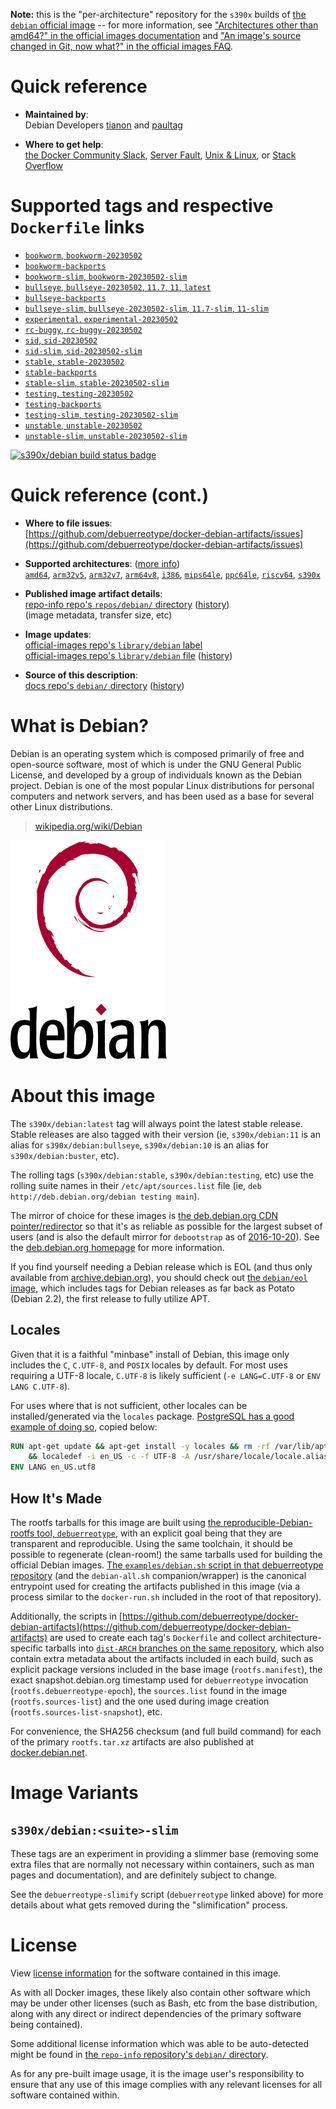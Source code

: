 <!--

********************************************************************************

WARNING:

    DO NOT EDIT "debian/README.md"

    IT IS AUTO-GENERATED

    (from the other files in "debian/" combined with a set of templates)

********************************************************************************

-->

**Note:** this is the "per-architecture" repository for the `s390x` builds of [the `debian` official image](https://hub.docker.com/_/debian) -- for more information, see ["Architectures other than amd64?" in the official images documentation](https://github.com/docker-library/official-images#architectures-other-than-amd64) and ["An image's source changed in Git, now what?" in the official images FAQ](https://github.com/docker-library/faq#an-images-source-changed-in-git-now-what).

# Quick reference

-	**Maintained by**:  
	Debian Developers [tianon](https://qa.debian.org/developer.php?login=tianon) and [paultag](https://qa.debian.org/developer.php?login=paultag)

-	**Where to get help**:  
	[the Docker Community Slack](https://dockr.ly/comm-slack), [Server Fault](https://serverfault.com/help/on-topic), [Unix & Linux](https://unix.stackexchange.com/help/on-topic), or [Stack Overflow](https://stackoverflow.com/help/on-topic)

# Supported tags and respective `Dockerfile` links

-	[`bookworm`, `bookworm-20230502`](https://github.com/debuerreotype/docker-debian-artifacts/blob/639d695114f4be4f53e81cf5debe9cbcf43dea0f/bookworm/Dockerfile)
-	[`bookworm-backports`](https://github.com/debuerreotype/docker-debian-artifacts/blob/639d695114f4be4f53e81cf5debe9cbcf43dea0f/bookworm/backports/Dockerfile)
-	[`bookworm-slim`, `bookworm-20230502-slim`](https://github.com/debuerreotype/docker-debian-artifacts/blob/639d695114f4be4f53e81cf5debe9cbcf43dea0f/bookworm/slim/Dockerfile)
-	[`bullseye`, `bullseye-20230502`, `11.7`, `11`, `latest`](https://github.com/debuerreotype/docker-debian-artifacts/blob/639d695114f4be4f53e81cf5debe9cbcf43dea0f/bullseye/Dockerfile)
-	[`bullseye-backports`](https://github.com/debuerreotype/docker-debian-artifacts/blob/639d695114f4be4f53e81cf5debe9cbcf43dea0f/bullseye/backports/Dockerfile)
-	[`bullseye-slim`, `bullseye-20230502-slim`, `11.7-slim`, `11-slim`](https://github.com/debuerreotype/docker-debian-artifacts/blob/639d695114f4be4f53e81cf5debe9cbcf43dea0f/bullseye/slim/Dockerfile)
-	[`experimental`, `experimental-20230502`](https://github.com/debuerreotype/docker-debian-artifacts/blob/639d695114f4be4f53e81cf5debe9cbcf43dea0f/experimental/Dockerfile)
-	[`rc-buggy`, `rc-buggy-20230502`](https://github.com/debuerreotype/docker-debian-artifacts/blob/639d695114f4be4f53e81cf5debe9cbcf43dea0f/rc-buggy/Dockerfile)
-	[`sid`, `sid-20230502`](https://github.com/debuerreotype/docker-debian-artifacts/blob/639d695114f4be4f53e81cf5debe9cbcf43dea0f/sid/Dockerfile)
-	[`sid-slim`, `sid-20230502-slim`](https://github.com/debuerreotype/docker-debian-artifacts/blob/639d695114f4be4f53e81cf5debe9cbcf43dea0f/sid/slim/Dockerfile)
-	[`stable`, `stable-20230502`](https://github.com/debuerreotype/docker-debian-artifacts/blob/639d695114f4be4f53e81cf5debe9cbcf43dea0f/stable/Dockerfile)
-	[`stable-backports`](https://github.com/debuerreotype/docker-debian-artifacts/blob/639d695114f4be4f53e81cf5debe9cbcf43dea0f/stable/backports/Dockerfile)
-	[`stable-slim`, `stable-20230502-slim`](https://github.com/debuerreotype/docker-debian-artifacts/blob/639d695114f4be4f53e81cf5debe9cbcf43dea0f/stable/slim/Dockerfile)
-	[`testing`, `testing-20230502`](https://github.com/debuerreotype/docker-debian-artifacts/blob/639d695114f4be4f53e81cf5debe9cbcf43dea0f/testing/Dockerfile)
-	[`testing-backports`](https://github.com/debuerreotype/docker-debian-artifacts/blob/639d695114f4be4f53e81cf5debe9cbcf43dea0f/testing/backports/Dockerfile)
-	[`testing-slim`, `testing-20230502-slim`](https://github.com/debuerreotype/docker-debian-artifacts/blob/639d695114f4be4f53e81cf5debe9cbcf43dea0f/testing/slim/Dockerfile)
-	[`unstable`, `unstable-20230502`](https://github.com/debuerreotype/docker-debian-artifacts/blob/639d695114f4be4f53e81cf5debe9cbcf43dea0f/unstable/Dockerfile)
-	[`unstable-slim`, `unstable-20230502-slim`](https://github.com/debuerreotype/docker-debian-artifacts/blob/639d695114f4be4f53e81cf5debe9cbcf43dea0f/unstable/slim/Dockerfile)

[![s390x/debian build status badge](https://img.shields.io/jenkins/s/https/doi-janky.infosiftr.net/job/multiarch/job/s390x/job/debian.svg?label=s390x/debian%20%20build%20job)](https://doi-janky.infosiftr.net/job/multiarch/job/s390x/job/debian/)

# Quick reference (cont.)

-	**Where to file issues**:  
	[https://github.com/debuerreotype/docker-debian-artifacts/issues](https://github.com/debuerreotype/docker-debian-artifacts/issues)

-	**Supported architectures**: ([more info](https://github.com/docker-library/official-images#architectures-other-than-amd64))  
	[`amd64`](https://hub.docker.com/r/amd64/debian/), [`arm32v5`](https://hub.docker.com/r/arm32v5/debian/), [`arm32v7`](https://hub.docker.com/r/arm32v7/debian/), [`arm64v8`](https://hub.docker.com/r/arm64v8/debian/), [`i386`](https://hub.docker.com/r/i386/debian/), [`mips64le`](https://hub.docker.com/r/mips64le/debian/), [`ppc64le`](https://hub.docker.com/r/ppc64le/debian/), [`riscv64`](https://hub.docker.com/r/riscv64/debian/), [`s390x`](https://hub.docker.com/r/s390x/debian/)

-	**Published image artifact details**:  
	[repo-info repo's `repos/debian/` directory](https://github.com/docker-library/repo-info/blob/master/repos/debian) ([history](https://github.com/docker-library/repo-info/commits/master/repos/debian))  
	(image metadata, transfer size, etc)

-	**Image updates**:  
	[official-images repo's `library/debian` label](https://github.com/docker-library/official-images/issues?q=label%3Alibrary%2Fdebian)  
	[official-images repo's `library/debian` file](https://github.com/docker-library/official-images/blob/master/library/debian) ([history](https://github.com/docker-library/official-images/commits/master/library/debian))

-	**Source of this description**:  
	[docs repo's `debian/` directory](https://github.com/docker-library/docs/tree/master/debian) ([history](https://github.com/docker-library/docs/commits/master/debian))

# What is Debian?

Debian is an operating system which is composed primarily of free and open-source software, most of which is under the GNU General Public License, and developed by a group of individuals known as the Debian project. Debian is one of the most popular Linux distributions for personal computers and network servers, and has been used as a base for several other Linux distributions.

> [wikipedia.org/wiki/Debian](https://en.wikipedia.org/wiki/Debian)

![logo](https://raw.githubusercontent.com/docker-library/docs/b449be7df57e9ed9086bb5821bfb5d6cdc5d67a4/debian/logo.png)

# About this image

The `s390x/debian:latest` tag will always point the latest stable release. Stable releases are also tagged with their version (ie, `s390x/debian:11` is an alias for `s390x/debian:bullseye`, `s390x/debian:10` is an alias for `s390x/debian:buster`, etc).

The rolling tags (`s390x/debian:stable`, `s390x/debian:testing`, etc) use the rolling suite names in their `/etc/apt/sources.list` file (ie, `deb http://deb.debian.org/debian testing main`).

The mirror of choice for these images is [the deb.debian.org CDN pointer/redirector](https://deb.debian.org) so that it's as reliable as possible for the largest subset of users (and is also the default mirror for `debootstrap` as of [2016-10-20](https://anonscm.debian.org/cgit/d-i/debootstrap.git/commit/?id=9e8bc60ad1ccf3a25ce7890526b70059f3e770de)). See the [deb.debian.org homepage](https://deb.debian.org) for more information.

If you find yourself needing a Debian release which is EOL (and thus only available from [archive.debian.org](http://archive.debian.org)), you should check out [the `debian/eol` image](https://hub.docker.com/r/debian/eol/), which includes tags for Debian releases as far back as Potato (Debian 2.2), the first release to fully utilize APT.

## Locales

Given that it is a faithful "minbase" install of Debian, this image only includes the `C`, `C.UTF-8`, and `POSIX` locales by default. For most uses requiring a UTF-8 locale, `C.UTF-8` is likely sufficient (`-e LANG=C.UTF-8` or `ENV LANG C.UTF-8`).

For uses where that is not sufficient, other locales can be installed/generated via the `locales` package. [PostgreSQL has a good example of doing so](https://github.com/docker-library/postgres/blob/69bc540ecfffecce72d49fa7e4a46680350037f9/9.6/Dockerfile#L21-L24), copied below:

```dockerfile
RUN apt-get update && apt-get install -y locales && rm -rf /var/lib/apt/lists/* \
	&& localedef -i en_US -c -f UTF-8 -A /usr/share/locale/locale.alias en_US.UTF-8
ENV LANG en_US.utf8
```

## How It's Made

The rootfs tarballs for this image are built using [the reproducible-Debian-rootfs tool, `debuerreotype`](https://github.com/debuerreotype/debuerreotype), with an explicit goal being that they are transparent and reproducible. Using the same toolchain, it should be possible to regenerate (clean-room!) the same tarballs used for building the official Debian images. [The `examples/debian.sh` script in that debuerreotype repository](https://github.com/debuerreotype/debuerreotype/blob/master/examples/debian.sh) (and the `debian-all.sh` companion/wrapper) is the canonical entrypoint used for creating the artifacts published in this image (via a process similar to the `docker-run.sh` included in the root of that repository).

Additionally, the scripts in [https://github.com/debuerreotype/docker-debian-artifacts](https://github.com/debuerreotype/docker-debian-artifacts) are used to create each tag's `Dockerfile` and collect architecture-specific tarballs into [`dist-ARCH` branches on the same repository](https://github.com/debuerreotype/docker-debian-artifacts/branches), which also contain extra metadata about the artifacts included in each build, such as explicit package versions included in the base image (`rootfs.manifest`), the exact snapshot.debian.org timestamp used for `debuerreotype` invocation (`rootfs.debuerreotype-epoch`), the `sources.list` found in the image (`rootfs.sources-list`) and the one used during image creation (`rootfs.sources-list-snapshot`), etc.

For convenience, the SHA256 checksum (and full build command) for each of the primary `rootfs.tar.xz` artifacts are also published at [docker.debian.net](https://docker.debian.net/).

# Image Variants

## `s390x/debian:<suite>-slim`

These tags are an experiment in providing a slimmer base (removing some extra files that are normally not necessary within containers, such as man pages and documentation), and are definitely subject to change.

See the `debuerreotype-slimify` script (`debuerreotype` linked above) for more details about what gets removed during the "slimification" process.

# License

View [license information](https://www.debian.org/social_contract#guidelines) for the software contained in this image.

As with all Docker images, these likely also contain other software which may be under other licenses (such as Bash, etc from the base distribution, along with any direct or indirect dependencies of the primary software being contained).

Some additional license information which was able to be auto-detected might be found in [the `repo-info` repository's `debian/` directory](https://github.com/docker-library/repo-info/tree/master/repos/debian).

As for any pre-built image usage, it is the image user's responsibility to ensure that any use of this image complies with any relevant licenses for all software contained within.
